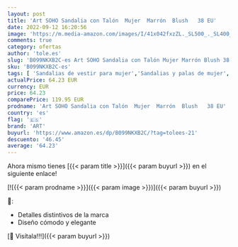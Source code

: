 ```yaml
---
layout: post
title: 'Art SOHO Sandalia con Talón  Mujer  Marrón  Blush   38 EU'
date: 2022-09-12 16:20:56
image: 'https://m.media-amazon.com/images/I/41x042fxzZL._SL500_._SL400_.jpg'
comments: true
category: ofertas
author: 'tole.es'
slug: 'B099NKXB2C-es Art SOHO Sandalia con Talón Mujer Marrón Blush 38 EU'
sku: 'B099NKXB2C-es'
tags: [ 'Sandalias de vestir para mujer','Sandalias y palas de mujer','Zapatos','Zapatos para mujer','Zapatos y complementos','art','sandalia','🇪🇸', ]
actualPrice: 64.23 EUR
currency: EUR
price: 64.23
comparePrice: 119.95 EUR
prodname: 'Art SOHO Sandalia con Talón  Mujer  Marrón  Blush   38 EU'
country: 'es'
flag: '🇪🇸'
brand: 'ART'
buyurl: 'https://www.amazon.es/dp/B099NKXB2C/?tag=tolees-21'
descuento: '46.45'
average: '64.23'
---
```


Ahora mismo tienes [{{< param title >}}]({{< param buyurl >}}) en el siguiente enlace!

[![{{< param prodname >}}]({{< param image >}})]({{< param buyurl >}})

🔎:

- Detalles distintivos de la marca
- Diseño cómodo y elegante

[🛒 Visítala!!!]({{< param buyurl >}})
